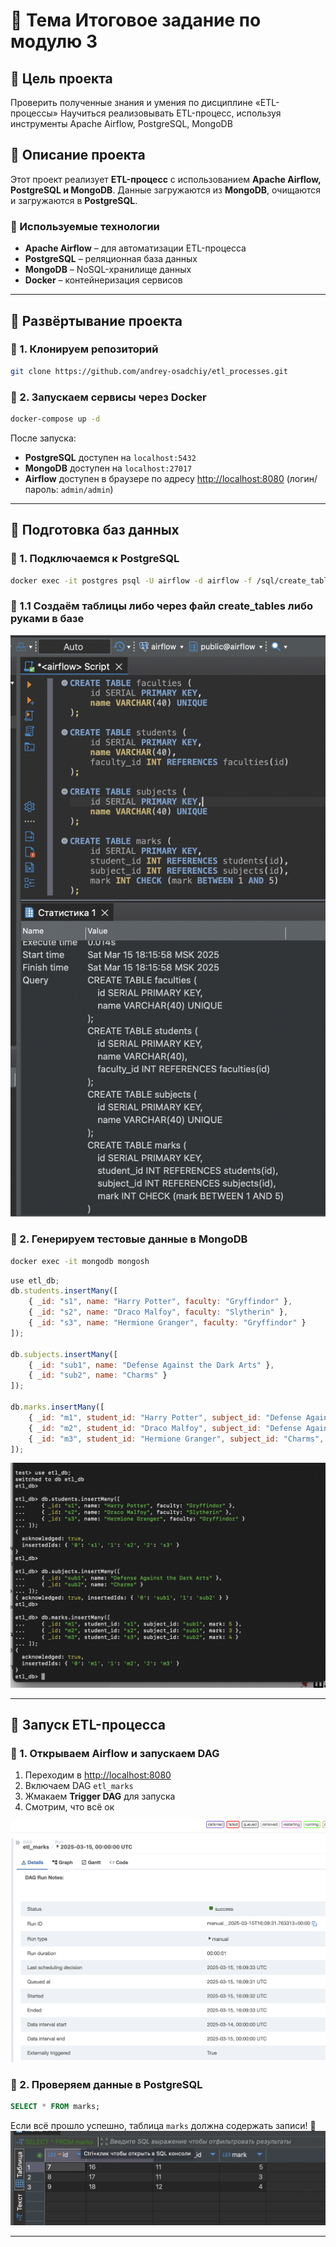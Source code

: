 
# 📌 Тема Итоговое задание по модулю 3

## 📌 Цель проекта
Проверить полученные знания и умения по дисциплине «ETL-процессы»
Научиться реализовывать ETL-процесс, используя инструменты Apache Airflow, PostgreSQL,  MongoDB

## 📌 Описание проекта

Этот проект реализует **ETL-процесс** с использованием **Apache Airflow, PostgreSQL и MongoDB**. Данные загружаются из **MongoDB**, очищаются и загружаются в **PostgreSQL**.

### 🔹 Используемые технологии

- **Apache Airflow** – для автоматизации ETL-процесса
- **PostgreSQL** – реляционная база данных
- **MongoDB** – NoSQL-хранилище данных
- **Docker** – контейнеризация сервисов

---

## 📌 Развёртывание проекта

### 🔹 1. Клонируем репозиторий

```bash
git clone https://github.com/andrey-osadchiy/etl_processes.git
```


### 🔹 2. Запускаем сервисы через Docker

```bash
docker-compose up -d
```

После запуска:

- **PostgreSQL** доступен на `localhost:5432`
- **MongoDB** доступен на `localhost:27017`
- **Airflow** доступен в браузере по адресу [http://localhost:8080](http://localhost:8080) (логин/пароль: `admin/admin`)

---

## 📌 Подготовка баз данных

### 🔹 1. Подключаемся к PostgreSQL 

```bash
docker exec -it postgres psql -U airflow -d airflow -f /sql/create_tables.sql
```
### 🔹 1.1 Cоздаём таблицы либо через файл create_tables либо руками в базе

![создание таблиц](https://raw.githubusercontent.com/andrey-osadchiy/etl_processes/main/final_projet/img/Снимок%20экрана%202025-03-15%20в%2018.16.20.png)

### 🔹 2. Генерируем тестовые данные в MongoDB

```bash
docker exec -it mongodb mongosh
```

```javascript
use etl_db;
db.students.insertMany([
    { _id: "s1", name: "Harry Potter", faculty: "Gryffindor" },
    { _id: "s2", name: "Draco Malfoy", faculty: "Slytherin" },
    { _id: "s3", name: "Hermione Granger", faculty: "Gryffindor" }
]);

db.subjects.insertMany([
    { _id: "sub1", name: "Defense Against the Dark Arts" },
    { _id: "sub2", name: "Charms" }
]);

db.marks.insertMany([
    { _id: "m1", student_id: "Harry Potter", subject_id: "Defense Against the Dark Arts", mark: 5 },
    { _id: "m2", student_id: "Draco Malfoy", subject_id: "Defense Against the Dark Arts", mark: 3 },
    { _id: "m3", student_id: "Hermione Granger", subject_id: "Charms", mark: 4 }
]);
```
![создание таблиц и их наполнение](https://raw.githubusercontent.com/andrey-osadchiy/etl_processes/main/final_projet/img/Снимок%20экрана%202025-03-15%20в%2018.19.41.png)


---

## 📌 Запуск ETL-процесса

### 🔹 1. Открываем Airflow и запускаем DAG

1. Переходим в [http://localhost:8080](http://localhost:8080)
2. Включаем DAG `etl_marks`
3. Жмакаем **Trigger DAG** для запуска
4. Смотрим, что всё ок
  
![эйрфлоу](https://raw.githubusercontent.com/andrey-osadchiy/etl_processes/main/final_projet/img/Снимок%20экрана%202025-03-15%20в%2019.44.14.png)

### 🔹 2. Проверяем данные в PostgreSQL

```sql
SELECT * FROM marks;
```

Если всё прошло успешно, таблица `marks` должна содержать записи! 🎉
![таблица marks](https://raw.githubusercontent.com/andrey-osadchiy/etl_processes/main/final_projet/img/Снимок%20экрана%202025-03-15%20в%2022.26.23.png)

---


